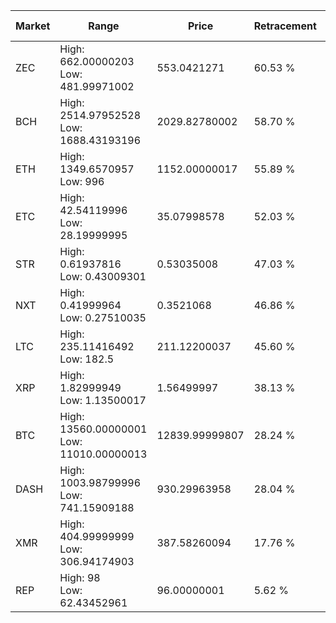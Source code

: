 | Market | Range | Price| Retracement | Doubles to 50% |
| --- | --- | --- | --- | --- |
| ZEC | High: 662.00000203<br />Low: 481.99971002 | 553.0421271 | 60.53 % | 1.03 |
| BCH | High: 2514.97952528<br />Low: 1688.43193196 | 2029.82780002 | 58.70 % | 1.04 |
| ETH | High: 1349.6570957<br />Low: 996 | 1152.00000017 | 55.89 % | 1.02 |
| ETC | High: 42.54119996<br />Low: 28.19999995 | 35.07998578 | 52.03 % | 1.01 |
| STR | High: 0.61937816<br />Low: 0.43009301 | 0.53035008 | 47.03 % | 0.00 |
| NXT | High: 0.41999964<br />Low: 0.27510035 | 0.3521068 | 46.86 % | 0.00 |
| LTC | High: 235.11416492<br />Low: 182.5 | 211.12200037 | 45.60 % | 0.00 |
| XRP | High: 1.82999949<br />Low: 1.13500017 | 1.56499997 | 38.13 % | 0.00 |
| BTC | High: 13560.00000001<br />Low: 11010.00000013 | 12839.99999807 | 28.24 % | 0.00 |
| DASH | High: 1003.98799996<br />Low: 741.15909188 | 930.29963958 | 28.04 % | 0.00 |
| XMR | High: 404.99999999<br />Low: 306.94174903 | 387.58260094 | 17.76 % | 0.00 |
| REP | High: 98<br />Low: 62.43452961 | 96.00000001 | 5.62 % | 0.00 |
